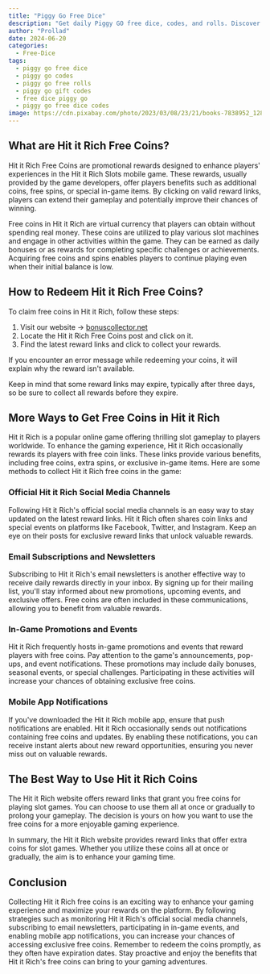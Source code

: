 ```yaml
---
title: "Piggy Go Free Dice"
description: "Get daily Piggy GO free dice, codes, and rolls. Discover exclusive Piggy GO gift codes and free dice to enhance your gameplay on our website."
author: "Prollad"
date: 2024-06-20
categories: 
  - Free-Dice
tags: 
  - piggy go free dice
  - piggy go codes
  - piggy go free rolls
  - piggy go gift codes
  - free dice piggy go
  - piggy go free dice codes
image: https://cdn.pixabay.com/photo/2023/03/08/23/21/books-7838952_1280.jpg
---
```


## What are Hit it Rich Free Coins?

Hit it Rich Free Coins are promotional rewards designed to enhance players' experiences in the Hit it Rich Slots mobile game. These rewards, usually provided by the game developers, offer players benefits such as additional coins, free spins, or special in-game items. By clicking on valid reward links, players can extend their gameplay and potentially improve their chances of winning.

Free coins in Hit it Rich are virtual currency that players can obtain without spending real money. These coins are utilized to play various slot machines and engage in other activities within the game. They can be earned as daily bonuses or as rewards for completing specific challenges or achievements. Acquiring free coins and spins enables players to continue playing even when their initial balance is low.

## How to Redeem Hit it Rich Free Coins?

To claim free coins in Hit it Rich, follow these steps:

1. Visit our website -> [bonuscollector.net](https://bonuscollector.net/)
2. Locate the Hit it Rich Free Coins post and click on it.
3. Find the latest reward links and click to collect your rewards.

If you encounter an error message while redeeming your coins, it will explain why the reward isn't available.

Keep in mind that some reward links may expire, typically after three days, so be sure to collect all rewards before they expire.

## More Ways to Get Free Coins in Hit it Rich

Hit it Rich is a popular online game offering thrilling slot gameplay to players worldwide. To enhance the gaming experience, Hit it Rich occasionally rewards its players with free coin links. These links provide various benefits, including free coins, extra spins, or exclusive in-game items. Here are some methods to collect Hit it Rich free coins in the game:

### Official Hit it Rich Social Media Channels

Following Hit it Rich's official social media channels is an easy way to stay updated on the latest reward links. Hit it Rich often shares coin links and special events on platforms like Facebook, Twitter, and Instagram. Keep an eye on their posts for exclusive reward links that unlock valuable rewards.

### Email Subscriptions and Newsletters

Subscribing to Hit it Rich's email newsletters is another effective way to receive daily rewards directly in your inbox. By signing up for their mailing list, you'll stay informed about new promotions, upcoming events, and exclusive offers. Free coins are often included in these communications, allowing you to benefit from valuable rewards.

### In-Game Promotions and Events

Hit it Rich frequently hosts in-game promotions and events that reward players with free coins. Pay attention to the game's announcements, pop-ups, and event notifications. These promotions may include daily bonuses, seasonal events, or special challenges. Participating in these activities will increase your chances of obtaining exclusive free coins.

### Mobile App Notifications

If you've downloaded the Hit it Rich mobile app, ensure that push notifications are enabled. Hit it Rich occasionally sends out notifications containing free coins and updates. By enabling these notifications, you can receive instant alerts about new reward opportunities, ensuring you never miss out on valuable rewards.

## The Best Way to Use Hit it Rich Coins

The Hit it Rich website offers reward links that grant you free coins for playing slot games. You can choose to use them all at once or gradually to prolong your gameplay. The decision is yours on how you want to use the free coins for a more enjoyable gaming experience.

In summary, the Hit it Rich website provides reward links that offer extra coins for slot games. Whether you utilize these coins all at once or gradually, the aim is to enhance your gaming time.

## Conclusion

Collecting Hit it Rich free coins is an exciting way to enhance your gaming experience and maximize your rewards on the platform. By following strategies such as monitoring Hit it Rich's official social media channels, subscribing to email newsletters, participating in in-game events, and enabling mobile app notifications, you can increase your chances of accessing exclusive free coins. Remember to redeem the coins promptly, as they often have expiration dates. Stay proactive and enjoy the benefits that Hit it Rich's free coins can bring to your gaming adventures.